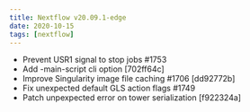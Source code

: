```yaml
---
title: Nextflow v20.09.1-edge
date: 2020-10-15
tags: [nextflow]
---
```


- Prevent USR1 signal to stop jobs #1753
- Add -main-script cli option [702ff64c]
- Improve Singularity image file caching #1706 [dd92772b]
- Fix unexpected default GLS action flags #1749
- Patch unpexpected error on tower serialization [f922324a]
